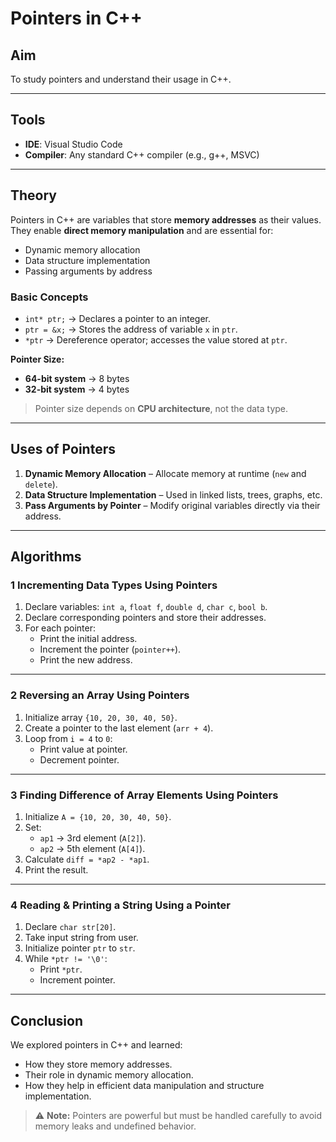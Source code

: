 
#  Pointers in C++

##  Aim  
To study pointers and understand their usage in C++.

---

##  Tools  
- **IDE**: Visual Studio Code  
- **Compiler**: Any standard C++ compiler (e.g., g++, MSVC)  

---

##  Theory  
Pointers in C++ are variables that store **memory addresses** as their values.  
They enable **direct memory manipulation** and are essential for:  
- Dynamic memory allocation  
- Data structure implementation  
- Passing arguments by address  

### **Basic Concepts**
- `int* ptr;` → Declares a pointer to an integer.  
- `ptr = &x;` → Stores the address of variable `x` in `ptr`.  
- `*ptr` → Dereference operator; accesses the value stored at `ptr`.

**Pointer Size:**  
- **64-bit system** → 8 bytes  
- **32-bit system** → 4 bytes  
> Pointer size depends on **CPU architecture**, not the data type.

---

##  Uses of Pointers  
1. **Dynamic Memory Allocation** – Allocate memory at runtime (`new` and `delete`).  
2. **Data Structure Implementation** – Used in linked lists, trees, graphs, etc.  
3. **Pass Arguments by Pointer** – Modify original variables directly via their address.  

---

##  Algorithms  

### **1️ Incrementing Data Types Using Pointers**
1. Declare variables: `int a`, `float f`, `double d`, `char c`, `bool b`.  
2. Declare corresponding pointers and store their addresses.  
3. For each pointer:  
   - Print the initial address.  
   - Increment the pointer (`pointer++`).  
   - Print the new address.  

---

### **2️ Reversing an Array Using Pointers**
1. Initialize array `{10, 20, 30, 40, 50}`.  
2. Create a pointer to the last element (`arr + 4`).  
3. Loop from `i = 4` to `0`:  
   - Print value at pointer.  
   - Decrement pointer.  

---

### **3️ Finding Difference of Array Elements Using Pointers**
1. Initialize `A = {10, 20, 30, 40, 50}`.  
2. Set:  
   - `ap1` → 3rd element (`A[2]`).  
   - `ap2` → 5th element (`A[4]`).  
3. Calculate `diff = *ap2 - *ap1`.  
4. Print the result.  

---

### **4️ Reading & Printing a String Using a Pointer**
1. Declare `char str[20]`.  
2. Take input string from user.  
3. Initialize pointer `ptr` to `str`.  
4. While `*ptr != '\0'`:  
   - Print `*ptr`.  
   - Increment pointer.  

---

##  Conclusion  
We explored pointers in C++ and learned:  
- How they store memory addresses.  
- Their role in dynamic memory allocation.  
- How they help in efficient data manipulation and structure implementation.  

> ⚠ **Note:** Pointers are powerful but must be handled carefully to avoid memory leaks and undefined behavior.
